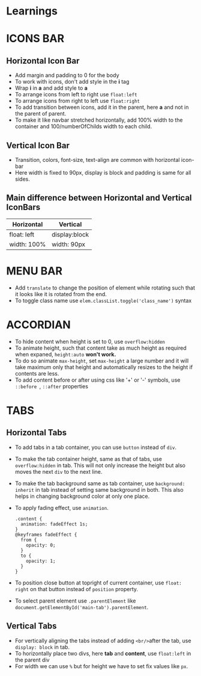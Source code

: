 # Learnings

# ICONS BAR

## Horizontal Icon Bar

- Add margin and padding to 0 for the body
- To work with icons, don't add style in the **i** tag
- Wrap **i** in **a** and add style to **a**
- To arrange icons from left to right use `float:left`
- To arrange icons from right to left use `float:right`
- To add transition between icons, add it in the parent, here **a** and not in the parent of parent.
- To make it like navbar stretched horizontally, add 100% width to the container and 100/numberOfChilds width to each child.

## Vertical Icon Bar

- Transition, colors, font-size, text-align are common with horizontal icon-bar
- Here width is fixed to 90px, display is block and padding is same for all sides.

## Main difference between Horizontal and Vertical IconBars

| Horizontal  | Vertical      |
| ----------- | ------------- |
| float: left | display:block |
| width: 100% | width: 90px   |

# MENU BAR

- Add `translate` to change the position of element while rotating such that it looks like it is rotated from the end.
- To toggle class name use `elem.classList.toggle('class_name')` syntax

# ACCORDIAN

- To hide content when height is set to 0, use `overflow:hidden`
- To animate height, such that content take as much height as required when expaned, `height:auto` **won't work.**
- To do so animate `max-height`, set `max-height` a large number and it will take maximum only that height and automatically resizes to the height if contents are less.
- To add content before or after using css like '+' or '-' symbols, use `::before `, `::after` properties

# TABS

## Horizontal Tabs

- To add tabs in a tab container, you can use `button` instead of `div`.
- To make the tab container height, same as that of tabs, use `overflow:hidden` in tab. This will not only increase the height but also moves the next `div` to the next line.
- To make the tab background same as tab container, use `background: inherit` in tab instead of setting same background in both. This also helps in changing background color at only one place.
- To apply fading effect, use `animation`.

  ```
  .content {
    animation: fadeEffect 1s;
  }
  @keyframes fadeEffect {
    from {
      opacity: 0;
    }
    to {
      opacity: 1;
    }
  }
  ```

- To position close button at topright of current container, use `float: right` on that button instead of `position` property.
- To select parent element use `.parentElement` like `document.getElementById('main-tab').parentElement`.

## Vertical Tabs

- For vertically aligning the tabs instead of adding `<br/>`after the tab, use `display: block` in tab.
- To horizontally place two divs, here **tab** and **content**, use `float:left` in the parent div
- For width we can use `%` but for height we have to set fix values like `px`.
